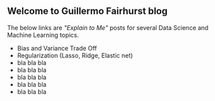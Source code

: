 ## Welcome to Guillermo Fairhurst blog

The below links are *"Explain to Me"* posts for several Data Science and Machine Learning topics. 

- Bias and Variance Trade Off
- Regularization (Lasso, Ridge, Elastic net)
- bla bla bla 
- bla bla bla 
- bla bla bla 
- bla bla bla 
- bla bla bla 

